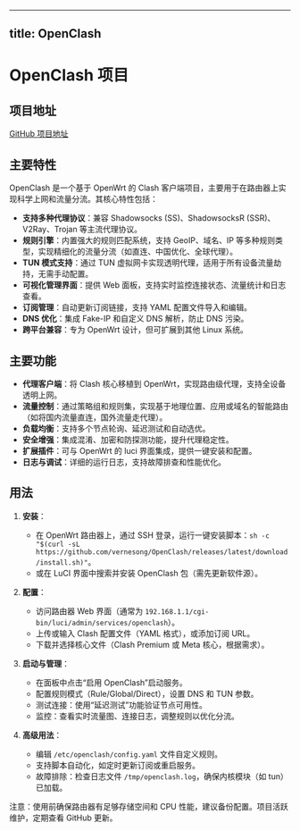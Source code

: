 
---
title: OpenClash
---

# OpenClash 项目

## 项目地址
[GitHub 项目地址](https://github.com/vernesong/OpenClash)

## 主要特性
OpenClash 是一个基于 OpenWrt 的 Clash 客户端项目，主要用于在路由器上实现科学上网和流量分流。其核心特性包括：
- **支持多种代理协议**：兼容 Shadowsocks (SS)、ShadowsocksR (SSR)、V2Ray、Trojan 等主流代理协议。
- **规则引擎**：内置强大的规则匹配系统，支持 GeoIP、域名、IP 等多种规则类型，实现精细化的流量分流（如直连、中国优化、全球代理）。
- **TUN 模式支持**：通过 TUN 虚拟网卡实现透明代理，适用于所有设备流量劫持，无需手动配置。
- **可视化管理界面**：提供 Web 面板，支持实时监控连接状态、流量统计和日志查看。
- **订阅管理**：自动更新订阅链接，支持 YAML 配置文件导入和编辑。
- **DNS 优化**：集成 Fake-IP 和自定义 DNS 解析，防止 DNS 污染。
- **跨平台兼容**：专为 OpenWrt 设计，但可扩展到其他 Linux 系统。

## 主要功能
- **代理客户端**：将 Clash 核心移植到 OpenWrt，实现路由级代理，支持全设备透明上网。
- **流量控制**：通过策略组和规则集，实现基于地理位置、应用或域名的智能路由（如将国内流量直连，国外流量走代理）。
- **负载均衡**：支持多个节点轮询、延迟测试和自动选优。
- **安全增强**：集成混淆、加密和防探测功能，提升代理稳定性。
- **扩展插件**：可与 OpenWrt 的 luci 界面集成，提供一键安装和配置。
- **日志与调试**：详细的运行日志，支持故障排查和性能优化。

## 用法
1. **安装**：
   - 在 OpenWrt 路由器上，通过 SSH 登录，运行一键安装脚本：`sh -c "$(curl -sL https://github.com/vernesong/OpenClash/releases/latest/download/install.sh)"`。
   - 或在 LuCI 界面中搜索并安装 OpenClash 包（需先更新软件源）。

2. **配置**：
   - 访问路由器 Web 界面（通常为 `192.168.1.1/cgi-bin/luci/admin/services/openclash`）。
   - 上传或输入 Clash 配置文件（YAML 格式），或添加订阅 URL。
   - 下载并选择核心文件（Clash Premium 或 Meta 核心，根据需求）。

3. **启动与管理**：
   - 在面板中点击“启用 OpenClash”启动服务。
   - 配置规则模式（Rule/Global/Direct），设置 DNS 和 TUN 参数。
   - 测试连接：使用“延迟测试”功能验证节点可用性。
   - 监控：查看实时流量图、连接日志，调整规则以优化分流。

4. **高级用法**：
   - 编辑 `/etc/openclash/config.yaml` 文件自定义规则。
   - 支持脚本自动化，如定时更新订阅或重启服务。
   - 故障排除：检查日志文件 `/tmp/openclash.log`，确保内核模块（如 tun）已加载。

注意：使用前确保路由器有足够存储空间和 CPU 性能，建议备份配置。项目活跃维护，定期查看 GitHub 更新。
